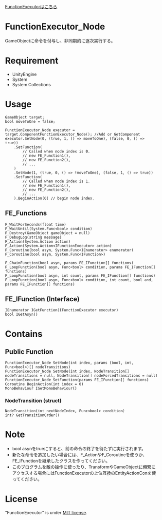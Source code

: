 [FunctionExecutorはこちら](/README.md)
# FunctionExecutor_Node

GameObjectに命令を付与し、非同期的に逐次実行する。

<!--# DEMO

-->


# Requirement

* UnityEngine
* System
* System.Collections

# Usage

```
GameObject target;
bool moveToOne = false;

FunctionExecutor_Node executor = target.ComponentFunctionExecutor_Node(); //Add or GetComponent
executor.SetNode(0, (true, 1, () => moveToOne), (false, 0, () => true))
    .SetFunction(
        // Called when node index is 0.
        // new FE_Function1(),
        // new FE_Function2(),
        // ...
    )
    .SetNode(1, (true, 0, () => !moveToOne), (false, 1, () => true))
    .SetFunction(
        // Called when node index is 1.
        // new FE_Function1(),
        // new FE_Function2(),
        // ...
    ).BeginAction(0) // begin node index.
```
## FE_Functions
```
F_WaitForSeconds(float time)
F_WaitUntil(System.Func<bool> condition)
F_Destroy(GameObject gameObject = null)
F_DebugLog(string message)
F_Action(System.Action action)
F_Action(System.Action<IFunctionExecutor> action)
F_Coroutine(bool asyn, System.Func<IEnumerator> enumerator)
F_Coroutine(bool asyn, System.Func<IFunction>)

F_ChainFunction(bool asyn, params FE_IFunction[] functions)
F_LoopFunction(bool asyn, Func<bool> condition, params FE_IFunction[] functions)
F_LoopFunction(bool asyn, int count, params FE_IFunction[] functions)
F_LoopFunction(bool asyn, Func<bool> condition, int count, bool and, params FE_IFunction[] functions)
```
## FE_IFunction (Interface)
```
IEnumerator IGetFunction(IFunctionExecutor executor)
bool IGetAsyn()
```

# Contains

<!--## Inspector

-->

## Public Function
```
FunctionExecutor_Node SetNode(int index, params (bool, int, Func<bool>)[] nodeTransitions)
FunctionExecutor_Node SetNode(int index, NodeTransition[] nodeTransitions = null, NodeTransition[] nodeForcedTransitions = null)
FunctionExecutor_Node SetFunction(params FE_IFunction[] functions)
Coroutine BeginAction(int index = 0)
MonoBehaviour IGetMonoBehaviour()
```
### NodeTransition (struct)
```
NodeTransition(int nextNodeIndex, Func<bool> condition)
int? GetTransitionOrder()
```

# Note

* bool asynをtrueにすると、前の命令の終了を待たずに実行されます。
* 新たな命令を追加したい場合には、F_ActionやF_Coroutineを使うか、FE_IFunctionを継承したクラスを作ってください。
* このプログラムを敵の操作に使ったり、TransformやGameObjectに頻繁にアクセスする場合にはFunctionExecutorの上位互換のEntityActionConを使ってください。

# License

"FunctionExecutor" is under [MIT license](https://en.wikipedia.org/wiki/MIT_License).

